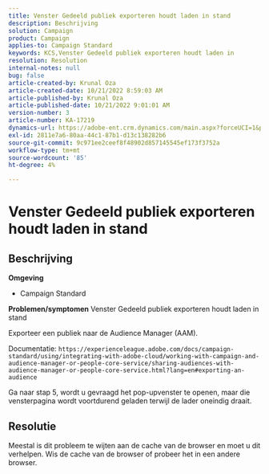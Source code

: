 ```yaml
---
title: Venster Gedeeld publiek exporteren houdt laden in stand
description: Beschrijving
solution: Campaign
product: Campaign
applies-to: Campaign Standard
keywords: KCS,Venster Gedeeld publiek exporteren houdt laden in
resolution: Resolution
internal-notes: null
bug: false
article-created-by: Krunal Oza
article-created-date: 10/21/2022 8:59:03 AM
article-published-by: Krunal Oza
article-published-date: 10/21/2022 9:01:01 AM
version-number: 3
article-number: KA-17219
dynamics-url: https://adobe-ent.crm.dynamics.com/main.aspx?forceUCI=1&pagetype=entityrecord&etn=knowledgearticle&id=693dd99b-1e51-ed11-bba2-0022480867fb
exl-id: 2811e7a6-80aa-44c1-87b1-d13c138282b6
source-git-commit: 9c971ee2ceef8f48902d857145545ef173f3752a
workflow-type: tm+mt
source-wordcount: '85'
ht-degree: 4%

---
```


# Venster Gedeeld publiek exporteren houdt laden in stand

## Beschrijving

<b>Omgeving</b>
- Campaign Standard



<b>Problemen/symptomen</b>
Venster Gedeeld publiek exporteren houdt laden in stand

Exporteer een publiek naar de Audience Manager (AAM).

Documentatie: `https://experienceleague.adobe.com/docs/campaign-standard/using/integrating-with-adobe-cloud/working-with-campaign-and-audience-manager-or-people-core-service/sharing-audiences-with-audience-manager-or-people-core-service.html?lang=en#exporting-an-audience`

Ga naar stap 5, wordt u gevraagd het pop-upvenster te openen, maar die vensterpagina wordt voortdurend geladen terwijl de lader oneindig draait.


## Resolutie


Meestal is dit probleem te wijten aan de cache van de browser en moet u dit verhelpen. Wis de cache van de browser of probeer het in een andere browser.
